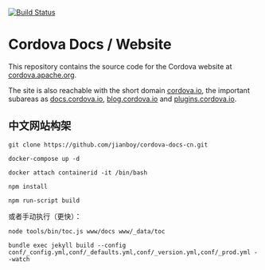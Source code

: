 [![Build Status](https://travis-ci.org/apache/cordova-docs.svg?branch=master)](https://travis-ci.org/apache/cordova-docs)

# Cordova Docs / Website

This repository contains the source code for the Cordova website at [cordova.apache.org](https://cordova.apache.org).

The site is also reachable with the short domain [cordova.io](http://cordova.io), the important subareas as [docs.cordova.io](http://docs.cordova.io), [blog.cordova.io](http://blog.cordova.io) and [plugins.cordova.io](http://plugins.cordova.io).

## 中文网站构架

```
git clone https://github.com/jianboy/cordova-docs-cn.git

docker-compose up -d

docker attach containerid -it /bin/bash

npm install

npm run-script build

```


或者手动执行（更快）：
```
node tools/bin/toc.js www/docs www/_data/toc

bundle exec jekyll build --config conf/_config.yml,conf/_defaults.yml,conf/_version.yml,conf/_prod.yml --watch

```